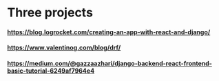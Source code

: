 # Three projects

#### https://blog.logrocket.com/creating-an-app-with-react-and-django/
#### https://www.valentinog.com/blog/drf/
#### https://medium.com/@gazzaazhari/django-backend-react-frontend-basic-tutorial-6249af7964e4
